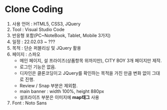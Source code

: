 # Clone Coding
1. 사용 언어 : HTML5, CSS3, JQuery 
2. Tool : Visual Studio Code
3. 반응형 포함(PC~NoteBook, Tablet, Mobile 3가지)
4. 일정 : 22.02.03 ~ ???
5. 목적 : 단순 퍼블리싱 및 JQuery 활용
6. 페이지 : 스파오
    - 메인 페이지, 설 프라이즈(상품항목 위까지만), CITY BOY  3개 페이지만 제작.
    - 로그인 기능은 없음.
    - 디자인은 클론코딩이고 JQuery를 확인하는 목적을 가진 만큼 변화 없이 그대로 진행.
    - Review / Snap 부분은 제외함.
    - main banner : width 100%, height 880px
    - 설프라이즈 부분은 이미지에 **map태그** 사용
7. Font : Noto Sans